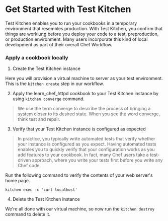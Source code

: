 # Get Started with Test Kitchen
Test Kitchen enables you to run your cookbooks in a temporary environment that resembles production. With Test Kitchen, you confirm that things are workiung before you deploy your code to a test, preproduction, or production environment. Many users incorporate this kind of local development as part of their overall Chef Workflow.

### Apply a cookbook locally
1. Create the Test Kitchen instance

Here you will provision a virtual machine to server as your test environment. This is the `kitchen create` step in our workflow.

2. Apply the learn_chef_httpd cookbook to your Test Kitchen instance by using `kitchen converge` command.
> We use the term converge to describe the process of bringing a system closer to its desired state. 
> When you see the word converge, think test and repair.

3. Verify that your Test Kitchen instance is configured as expected
> In practice, you typically write automated tests that verify whether your instance is configured as you expect. Having automated 
> tests enables you to quickly verify that your configuration works as you add features to your cookbook. In fact, many Chef users 
> take a test-driven approach, where you write your tests first before you write any Chef code.

Run the following command to verify the contents of your web server's home page.
```
kitchen exec -c 'curl localhost'
```

4. Delete the Test Kitchen instance

We're all done with our virtual machine, so now run the `kitchen destroy` command to delete it.


